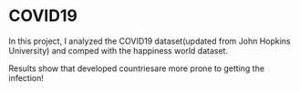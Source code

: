 # COVID19
In this project, I analyzed the COVID19 dataset(updated from John Hopkins University) and comped with the happiness world dataset.

Results show that developed countriesare more prone to getting the infection!
